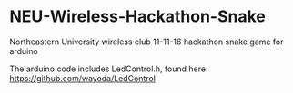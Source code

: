 # NEU-Wireless-Hackathon-Snake
Northeastern University wireless club 11-11-16 hackathon snake game for arduino

The arduino code includes LedControl.h, found here: https://github.com/wayoda/LedControl
